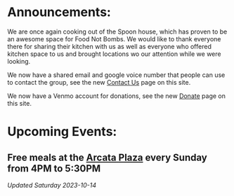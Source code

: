 # Announcements: 
We are once again cooking out of the Spoon house, which has proven to be an awesome space for Food Not Bombs. We would like to thank everyone there for sharing their kitchen with us as well as everyone who offered kitchen space to us and brought locations wo our attention while we were looking.

We now have a shared email and google voice number that people can use to contact the group, see the new [Contact Us](https://arcatafoodnotbombs.org/contact) page on this site.

We now have a Venmo account for donations, see the new [Donate](https://arcatafoodnotbombs.org/donate) page on this site.

# Upcoming Events: 
## Free meals at the [Arcata Plaza](https://www.google.com/maps/place/Arcata+Plaza/@40.8685473,-124.0886259,17z/data=!3m1!4b1!4m6!3m5!1s0x54d1570f71afcedf:0xdf0d7f456c156cfe!8m2!3d40.8685473!4d-124.0864372!16s%2Fg%2F11c5t29lq4) every Sunday from 4PM to 5:30PM

*Updated Saturday 2023-10-14*